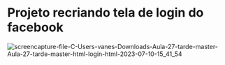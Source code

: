 # Projeto recriando tela de login do facebook

![screencapture-file-C-Users-vanes-Downloads-Aula-27-tarde-master-Aula-27-tarde-master-html-login-html-2023-07-10-15_41_54](https://github.com/sant1ana/Tela-login-facebook/assets/93404790/6dc06ddf-2dd4-4e51-b6d0-cdb80e28005b)
